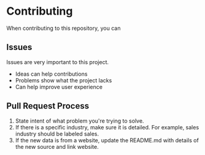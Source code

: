 # Contributing

When contributing to this repository, you can 

## Issues 
Issues are very important to this project. 

* Ideas can help contributions
* Problems show what the project lacks
* Can help improve user experience

## Pull Request Process

1. State intent of what problem you're trying to solve. 
2. If there is a specific industry, make sure it is detailed. For example,
 sales industry should be labeled sales. 
3. If the new data is from a website, update the README.md with details of the new source
 and link website. 


 
